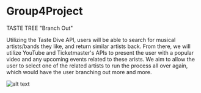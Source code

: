 # Group4Project

TASTE TREE
"Branch Out"

Utilizing the Taste Dive API, users will be able to search for musical artists/bands they like, and return similar artists back.  From there, we will utilize YouTube and Ticketmaster's APIs to present the user with a popular video and any upcoming events related to these arists.  We aim to allow the user to select one of the related artists to run the process all over again, which would have the user branching out more and more.

<!-- ![alt text](https://imgur.com/gallery/h7H0Yil) -->

![alt text](https://imgur.com/gallery/h7H0Yil)
